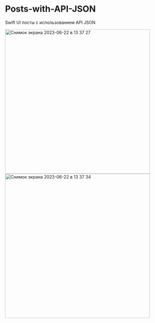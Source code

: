 # Posts-with-API-JSON

Swift UI посты с использованием API JSON 

<img width="475" alt="Снимок экрана 2023-06-22 в 13 37 27" src="https://github.com/Deminka/Posts-with-API-JSON/assets/69207847/a68ae9f6-76cd-45dc-8299-a2bf1417c7da">
<img width="475" alt="Снимок экрана 2023-06-22 в 13 37 34" src="https://github.com/Deminka/Posts-with-API-JSON/assets/69207847/721ae94e-2d77-4f8c-bcfa-f879c836b0e1">
